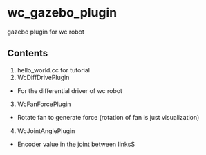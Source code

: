 # wc_gazebo_plugin
gazebo plugin for wc robot

## Contents

1. hello_world.cc for tutorial
2. WcDiffDrivePlugin
- For the differential driver of wc robot
3. WcFanForcePlugin
- Rotate fan to generate force (rotation of fan is just visualization)
4. WcJointAnglePlugin
- Encoder value in the joint between linksS